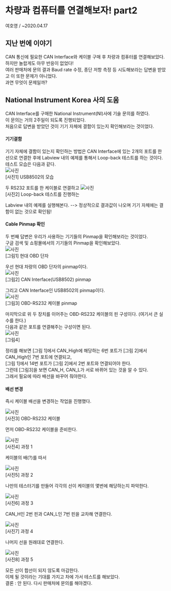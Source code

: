 # 차량과 컴퓨터를 연결해보자! part2
여호영 / ~2020.04.17

## 지난 번에 이야기
CAN 통신에 필요한 CAN Interface와 케이블 구매 후 차량과 컴퓨터를 연결해보았다.    
하지만 놀랍게도 아무 반응이 없었다!    
여러 판매처에 문의 결과 Baud rate 수정, 종단 저항 측정 등 시도해보라는 답변을 받았고 이 또한 문제가 아니었다.    
과연 무엇이 문제일까?

## National Instrument Korea 사의 도움
CAN Interface를 구매한 National Instrument(NI)사에 기술 문의를 하였다.    
이 문의는 거의 2주일이 되도록 진행되었다.    
처음으로 답변을 받았던 것이 기기 자체에 결함이 있는지 확인해보라는 것이었다.

#### 기기결함    
기기 자체에 결함이 있는지 확인하는 방법은 CAN Interface에 있는 2개의 포트를 한 선으로 연결한 후에 Labview 내의 예제를 통해서 Loop-back 테스트를 하는 것이다.    
테스트 모습은 다음과 같다.    
![사진](./media/loop_back1.jpg)    
[사진1] USB8502의 모습    

두 RS232 포트를 한 케이블로 연결하고
![사진](./media/loop_back2.jpg)    
[사진2] Loop-back 테스트를 진행하는     

Labview 내의 예제를 실행해본다. --> 정상적으로 결과값이 나오며 기기 자체에는 결함이 없는 것으로 확인됨!

#### Cable Pinmap 확인
두 번째 답변은 우리가 사용하는 기기들의 Pinmap을 확인해보라는 것이었다.    
구글 검색 및 쇼핑몰에서의 기기들의 Pinmap을 확인해보았다.    
![사진](./media/pinmap_OBD.jpg)    
[그림1] 현대 OBD 단자    

우선 현대 차량의 OBD 단자의 pinmap이다.    
![사진](./media/pinmap_usb8502.jpg)   
[그림2] CAN Interface(USB8502) pinmap    

그리고 CAN Interface인 USB8502의 pinmap이다.    
![사진](./media/pinmap_cable1.PNG)    
[그림3] OBD-RS232 케이블 pinmap    

마지막으로 위 두 장치를 이어주는 OBD-RS232 케이블의 핀 구성이다. (여기서 큰 실수를 한다.)    
다음과 같은 포트를 연결해주는 구성이면 된다.    
![사진](./media/pinmap_map.PNG)    
[그림4]    

정리를 해보면 [그림 1]에서 CAN_High에 해당하는 6번 포트가 [그림 2]에서 CAN_High인 7번 포트에 연결되고,    
[그림 1]에서 14번 포트가 [그림 2]에서 2번 포트와 연결되어야 한다.    
그런데 [그림3]을 보면 CAN_H, CAN_L가 서로 바뀌어 있는 것을 알 수 있다.   
그래서 필요에 따라 배선을 바꾸어 줘야한다.

#### 배선 변경
즉시 케이블 배선을 변경하는 작업을 진행했다.    

![사진](./media/cable_mod1.jpg)    
[사진3] OBD-RS232 케이블    

먼저 OBD-RS232 케이블을 준비한다.    

![사진](./media/cable_mod2.jpg)    
[사진4] 과정 1    

케이블의 배(?)를 따서    

![사진](./media/cable_mod3.jpg)    
[사진5] 과정 2    

나만의 테스터기를 만들어 각각의 선이 케이블의 몇번에 해당하는지 파악한다.

![사진](./media/cable_mod4.jpg)    
[사진6] 과정 3

CAN_H인 2번 핀과 CAN_L인 7번 핀을 교차해 연결한다.

![사진](./media/cable_mod5.jpg)    
[사진7] 과정 4

나머지 선을 원래대로 연결한다.

![사진](./media/cable_mod6.jpg)    
[사진8] 과정 5    

모든 선이 합선이 되지 않도록 마감한다.    
이제 될 것이라는 기대를 가지고 차에 가서 테스트를 해보았다.    
결론 : 안 된다. 다시 판매처에 문의를 해야겠다.

